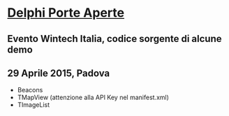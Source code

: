 # [Delphi Porte Aperte](http://www.wintech-italia.it)


## Evento Wintech Italia, codice sorgente di alcune demo
## 29 Aprile 2015, Padova

* Beacons
* TMapView (attenzione alla API Key nel manifest.xml)
* TImageList
